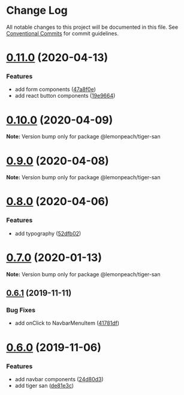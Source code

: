 # Change Log

All notable changes to this project will be documented in this file.
See [Conventional Commits](https://conventionalcommits.org) for commit guidelines.

# [0.11.0](https://github.com/Lemonpeach/panda-san/compare/v0.10.1...v0.11.0) (2020-04-13)


### Features

* add form components ([47a8f0e](https://github.com/Lemonpeach/panda-san/commit/47a8f0e))
* add react button components ([19e9664](https://github.com/Lemonpeach/panda-san/commit/19e9664))






# [0.10.0](https://github.com/Lemonpeach/panda-san/compare/v0.9.0...v0.10.0) (2020-04-09)

**Note:** Version bump only for package @lemonpeach/tiger-san






# [0.9.0](https://github.com/Lemonpeach/panda-san/compare/v0.8.0...v0.9.0) (2020-04-08)

**Note:** Version bump only for package @lemonpeach/tiger-san





# [0.8.0](https://github.com/Lemonpeach/panda-san/compare/v0.7.0...v0.8.0) (2020-04-06)


### Features

* add typography ([52dfb02](https://github.com/Lemonpeach/panda-san/commit/52dfb02))






# [0.7.0](https://github.com/Lemonpeach/panda-san/compare/v0.6.1...v0.7.0) (2020-01-13)

**Note:** Version bump only for package @lemonpeach/tiger-san





## [0.6.1](https://github.com/Lemonpeach/panda-san/compare/v0.6.0...v0.6.1) (2019-11-11)


### Bug Fixes

* add onClick to NavbarMenuItem ([41781df](https://github.com/Lemonpeach/panda-san/commit/41781df))





# [0.6.0](https://github.com/Lemonpeach/panda-san/compare/v0.4.0...v0.6.0) (2019-11-06)


### Features

* add navbar components ([24d80d3](https://github.com/Lemonpeach/panda-san/commit/24d80d3))
* add tiger san ([de81e3c](https://github.com/Lemonpeach/panda-san/commit/de81e3c))

